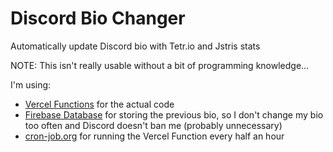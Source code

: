 # Discord Bio Changer

Automatically update Discord bio with Tetr.io and Jstris stats

NOTE: This isn't really usable without a bit of programming knowledge...

I'm using:
- [Vercel Functions](https://vercel.com/docs/concepts/functions/serverless-functions) for the actual code
- [Firebase Database](https://firebase.google.com/docs/database/rest/start) for storing the previous bio, so I don't change my bio too often and Discord doesn't ban me (probably unnecessary)
- [cron-job.org](https://cron-job.org/en/) for running the Vercel Function every half an hour
